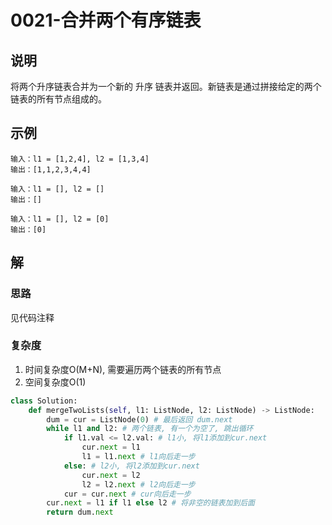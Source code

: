 # 0021-合并两个有序链表

## 说明
将两个升序链表合并为一个新的 升序 链表并返回。新链表是通过拼接给定的两个链表的所有节点组成的。 

## 示例
```
输入：l1 = [1,2,4], l2 = [1,3,4]
输出：[1,1,2,3,4,4]

输入：l1 = [], l2 = []
输出：[]

输入：l1 = [], l2 = [0]
输出：[0]
```

## 解

### 思路
见代码注释

### 复杂度
1. 时间复杂度O(M+N), 需要遍历两个链表的所有节点
2. 空间复杂度O(1)

```python
class Solution:
    def mergeTwoLists(self, l1: ListNode, l2: ListNode) -> ListNode:
        dum = cur = ListNode(0) # 最后返回 dum.next
        while l1 and l2: # 两个链表, 有一个为空了, 跳出循环
            if l1.val <= l2.val: # l1小, 将l1添加到cur.next
                cur.next = l1
                l1 = l1.next # l1向后走一步
            else: # l2小, 将l2添加到cur.next
                cur.next = l2
                l2 = l2.next # l2向后走一步
            cur = cur.next # cur向后走一步
        cur.next = l1 if l1 else l2 # 将非空的链表加到后面
        return dum.next
```